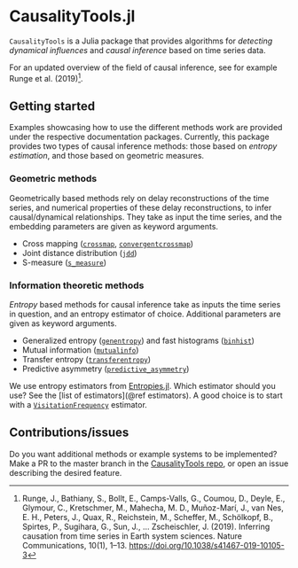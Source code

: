 # CausalityTools.jl

`CausalityTools` is a Julia package that provides algorithms for *detecting 
dynamical influences* and *causal inference* based on time series data. 

For an updated overview of the field of causal inference, see for example Runge et al. (2019)[^Runge2019].

## Getting started

Examples showcasing how to use the different methods work are provided under the respective documentation packages.
Currently, this package provides two types of causal inference methods: those based on *entropy estimation*, and 
those based on geometric measures.  

### Geometric methods

Geometrically based methods rely on delay reconstructions of the time series, and numerical 
properties of these delay reconstructions, to infer causal/dynamical relationships. They take as input the
time series, and the embedding parameters are given as keyword arguments.

- Cross mapping ([`crossmap`](@ref), [`convergentcrossmap`](@ref))
- Joint distance distribution ([`jdd`](@ref))
- S-measure ([`s_measure`](@ref))

### Information theoretic methods

*Entropy* based methods for causal inference take as inputs the time series in question, and an entropy estimator of choice. Additional parameters are given as keyword arguments. 

- Generalized entropy ([`genentropy`](@ref)) and fast histograms ([`binhist`](@ref))
- Mutual information ([`mutualinfo`](@ref))
- Transfer entropy ([`transferentropy`](@ref))
- Predictive asymmetry ([`predictive_asymmetry`](@ref))

We use entropy estimators from [Entropies.jl](https://github.com/JuliaDynamics/Entropies.jl). 
Which estimator should you use? See the [list of estimators](@ref estimators). 
A good choice is to start with a [`VisitationFrequency`](@ref) estimator.

## Contributions/issues

Do you want additional methods or example systems to be implemented? Make a PR to the 
master branch in the 
[CausalityTools repo](https://github.com/JuliaDynamics/CausalityTools.jl), or open an 
issue describing the desired feature.

[^Runge2019]: Runge, J., Bathiany, S., Bollt, E., Camps-Valls, G., Coumou, D., Deyle, E., Glymour, C., Kretschmer, M., Mahecha, M. D., Muñoz-Marí, J., van Nes, E. H., Peters, J., Quax, R., Reichstein, M., Scheffer, M., Schölkopf, B., Spirtes, P., Sugihara, G., Sun, J., … Zscheischler, J. (2019). Inferring causation from time series in Earth system sciences. Nature Communications, 10(1), 1–13. https://doi.org/10.1038/s41467-019-10105-3
